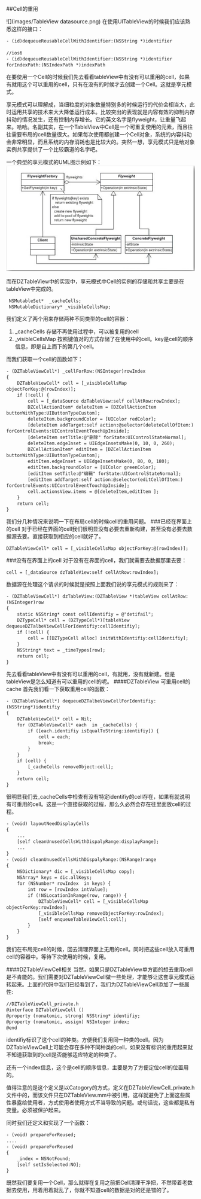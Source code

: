 
##Cell的重用

![](images/TableView datasource.png)
在使用UITableView的时候我们应该熟悉这样的接口：

```
- (id)dequeueReusableCellWithIdentifier:(NSString *)identifier

//ios6
- (id)dequeueReusableCellWithIdentifier:(NSString *)identifier forIndexPath:(NSIndexPath *)indexPath
```

在要使用一个Cell的时候我们先去看看tableView中有没有可以重用的cell，如果有就用这个可以重用的cell，只有在没有的时候才去创建一个Cell。这就是享元模式。

享元模式可以理解成，当细粒度的对象数量特别多的时候运行的代价会相当大，此时运用共享的技术来大大降低运行成本。比较突出的表现就是内容有效的抑制内存抖动的情况发生，还有控制内存增长。它的英文名字是flyweight，让重量飞起来。哈哈。名副其实，在一个TableView中Cell是一个可重复使用的元素，而且往往需要布局的cell数量很大。如果每次使用都创建一个Cell对象，系统的内容抖动会非常明显，而且系统的内存消耗也是比较大的。突然一想，享元模式只是给对象实例共享提供了一个比较霸道的名字吧。

一个典型的享元模式的UML图示例如下：
![image](./images/flightWeight)

而在DZTableView中的实现中，享元模式中Cell的实例的存储和共享主要是在tableView中完成的。

```
 NSMutableSet*  _cacheCells;
 NSMutableDictionary* _visibleCellsMap;
```
我们定义了两个用来存储两种不同类型的cell的容器：

1. _cacheCells 存储不再使用过程中，可以被复用的cell
2. _visibleCellsMap 按照键值对的方式存储了在使用中的cell。key是cell的顺序信息，即是自上而下的第几个cell。

而我们获取一个cell的函数如下：

```
- (DZTableViewCell*) _cellForRow:(NSInteger)rowIndex
{
    DZTableViewCell* cell = [_visibleCellsMap objectForKey:@(rowIndex)];
    if (!cell) {
        cell = [_dataSource dzTableView:self cellAtRow:rowIndex];
        DZCellActionItem* deleteItem = [DZCellActionItem buttonWithType:UIButtonTypeCustom];
        deleteItem.backgroundColor = [UIColor redColor];
        [deleteItem addTarget:self action:@selector(deleteCellOfItem:) forControlEvents:UIControlEventTouchUpInside];
        [deleteItem setTitle:@"删除" forState:UIControlStateNormal];
        deleteItem.edgeInset = UIEdgeInsetsMake(0, 10, 0, 260);
        DZCellActionItem* editItem = [DZCellActionItem buttonWithType:UIButtonTypeCustom];
        editItem.edgeInset = UIEdgeInsetsMake(0, 80, 0, 180);
        editItem.backgroundColor = [UIColor greenColor];
        [editItem setTitle:@"编辑" forState:UIControlStateNormal];
        [editItem addTarget:self action:@selector(editCellOfItem:) forControlEvents:UIControlEventTouchUpInside];
        cell.actionsView.items = @[deleteItem,editItem ];
    }
    return cell;
}
```

我们分几种情况来说明一下在布局cell的时候cell的重用问题。
###已经在界面上的cell
对于已经在界面的cell我们很明显没有必要去重新构建，甚至没有必要去数据源去要。直接获取到相应的cell就好了。

```
DZTableViewCell* cell = [_visibleCellsMap objectForKey:@(rowIndex)];
```

###没有在界面上的cell
对于没有在界面的cell，我们就需要去数据那里去要：

```
cell = [_dataSource dzTableView:self cellAtRow:rowIndex];
```

数据源在处理这个请求的时候就是按照上面我们说的享元模式的规则来了：

```
- (DZTableViewCell*) dzTableView:(DZTableView *)tableView cellAtRow:(NSInteger)row
{
    static NSString* const cellIdentifiy = @"detifail";
    DZTypeCell* cell = (DZTypeCell*)[tableView dequeueDZTalbeViewCellForIdentifiy:cellIdentifiy];
    if (!cell) {
        cell = [[DZTypeCell alloc] initWithIdentifiy:cellIdentifiy];
    }
    NSString* text = _timeTypes[row];
    return cell;
}
```
先去看看tableView中有没有可以重用的cell，有就用，没有就新建。但是tableView是怎么知道有可以重用的cell的呢。
####DZTableView 可重用cell的cache
首先我们看一下获取重用cell的函数：

```
- (DZTableViewCell*) dequeueDZTalbeViewCellForIdentifiy:(NSString*)identifiy
{
    DZTableViewCell* cell = Nil;
    for (DZTableViewCell* each  in _cacheCells) {
        if ([each.identifiy isEqualToString:identifiy]) {
            cell = each;
            break;
        }
    }
    if (cell) {
        [_cacheCells removeObject:cell];
    }
    return cell;
}
```

很明显我们去_cacheCells中检查有没有特定identifiy的cell存在，如果有就说明有可重用的cell。这是一个直接获取的过程，那么久必然会存在往里面放cell的过程。


```
- (void) layoutNeedDisplayCells
{
    ...
    [self cleanUnusedCellsWithDispalyRange:displayRange];
    ...
}
- (void) cleanUnusedCellsWithDispalyRange:(NSRange)range
{
    NSDictionary* dic = [_visibleCellsMap copy];
    NSArray* keys = dic.allKeys;
    for (NSNumber* rowIndex  in keys) {
        int row = [rowIndex intValue];
        if (!NSLocationInRange(row, range)) {
            DZTableViewCell* cell = [_visibleCellsMap objectForKey:rowIndex];
            [_visibleCellsMap removeObjectForKey:rowIndex];
            [self enqueueTableViewCell:cell];
        }
    }
}
```
我们在布局完cell的时候，回去清理界面上无用的cell。同时把这些cell放入可重用cell的容器中。等待下次使用的时候，复用。

####DZTableViewCell相关
当然，如果只是DZTableView单方面的想去重用cell是不肯能的。我们需要对DZTableViewCell做一些处理，才能够让这套享元模式运转起来。上面的代码中我们已经看到了，我们为DZTableViewCell添加了一些属性:

```
//DZTableViewCell_private.h
@interface DZTableViewCell ()
@property (nonatomic, strong) NSString* identifiy;
@property (nonatomic, assign) NSInteger index;
@end
```
identifiy标识了这个cell的种类。方便我们复用同一种类的cell。因为DZTableViewCell上可能会存在多种不同种类的cell，如果没有标识的重用起来就不知道获取到的cell是否能够适应特定的种类了。

还有一个index信息，这个是cell的顺序信息，主要是为了方便定位cell的位置用的。

值得注意的是这个定义是以Catogory的方式，定义在DZTableViewCell_private.h文件中的，而该文件只在DZTableView.mm中被引用，这样就避免了上面这些属性暴露给使用者，方式使用者使用方式不当导致的问题。或句话说，这些都是私有变量。必须被保护起来。

同时我们还定义和实现了一个函数：

```
- (void) prepareForReused;
....
- (void) prepareForReused
{
    _index = NSNotFound;
    [self setIsSelected:NO];
}
```
既然我们要复用一个Cell，那么就得在复用之前把Cell清理干净把，不然带着老数据去使用，用着用着就乱了，你就不知道cell的数据是对的还是错的了。